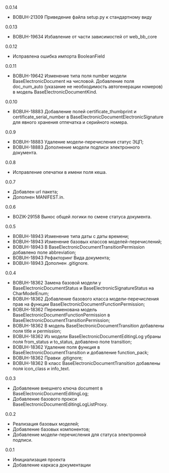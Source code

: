 0.0.14

* BOBUH-21309 Приведение файла setup.py к стандартному виду 

0.0.13

* BOBUH-19634 Избавление от части зависимостей от web_bb_core

0.0.12

* Исправлена ошибка импорта BooleanField
 
0.0.11

* BOBUH-19642 Изменение типа поля number модели BaseElectronicDocument на числовой. Добавление поля doc_num_auto (указание не необходимость автогенерации номеров) в модель BaseElectronicDocumentKind.

0.0.10

* BOBUH-18883 Добавление полей certificate_thumbprint и certificate_serial_number в BaseElectronicDocumentElectronicSignature для явного хранения отпечатка и серийного номера.

0.0.9

* BOBUH-18883 Удаление модели-перечисления статус ЭЦП; 
* BOBUH-18883 Дополнение модели подписи электронного документа.

0.0.8

* Исправление опечатки в имени поля кеша.

0.0.7

* Добавлен url пакета;
* Дополнен MANIFEST.in.

0.0.6
* BOZIK-29158 Вынос общей логики по смене статуса документа.

0.0.5
* BOBUH-18943 Изменение типа даты с даты времени;
* BOBUH-18943 Изменение базовых классов моделей-перечислений; 
* BOBUH-18943 В BaseElectronicDocumentTransitionPermission добавлено поле abbreviation;
* BOBUH-18943 Рефакторинг Вида документа;
* BOBUH-18943 Дополнен .gitignore.

0.0.4

* BOBUH-18362 Замена базовой модели у BaseElectronicDocumentStatus и BaseElectronicSignatureStatus на CharModelEnum; 
* BOBUH-18362 Добавление базового класса модели-перечисления прав на функции BaseElectronicDocumentFunctionPermission;
* BOBUH-18362 Переименована модель BaseElectronicDocumentFunctionPermission в BaseElectronicDocumentTransitionPermission;
* BOBUH-18362 В модель BaseElectronicDocumentTransition добавлены поля title и permission;
* BOBUH-18362 Из модели BaseElectronicDocumentEditingLog убраны поля from_status и to_status, добавлено поле transition;
* BOBUH-18362 Удаление поля функция в BaseElectronicDocumentTransition и добавление function_pack;
* BOBUH-18362 Правки .gitignore;
* BOBUH-18362 В класс BaseElectronicDocumentTransition добавлены поля icon_class и info_text.

0.0.3

* Добавление внешнего ключа document в BaseElectronicDocumentEditingLog;
* Добавление базового прокси BaseElectronicDocumentEditingLogListProxy.

0.0.2

* Реализация базовых моделей;
* Добавление базовых компонентов;
* Добавление модели-перечисления для статуса электронной подписи.

0.0.1

* Инициализация проекта
* Добавление каркаса документации